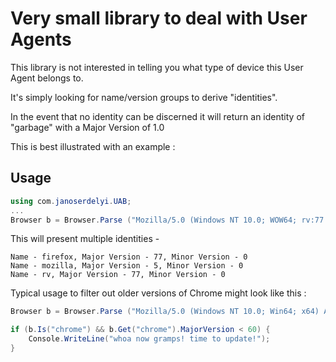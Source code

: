 # Very small library to deal with User Agents

This library is not interested in telling you what type of device this User Agent belongs to.

It's simply looking for name/version groups to derive "identities".

In the event that no identity can be discerned it will return an identity of "garbage" with a Major Version of 1.0

This is best illustrated with an example : 

## Usage

```csharp
using com.janoserdelyi.UAB;
...
Browser b = Browser.Parse ("Mozilla/5.0 (Windows NT 10.0; WOW64; rv:77.0) Gecko/20100101 Firefox/77.0");
```

This will present multiple identities - 
```
Name - firefox, Major Version - 77, Minor Version - 0
Name - mozilla, Major Version - 5, Minor Version - 0
Name - rv, Major Version - 77, Minor Version - 0
```

Typical usage to filter out older versions of Chrome might look like this : 

```csharp
Browser b = Browser.Parse ("Mozilla/5.0 (Windows NT 10.0; Win64; x64) AppleWebKit/537.36 (KHTML, like Gecko) Chrome/70.0.3538.77 Safari/537.36");

if (b.Is("chrome") && b.Get("chrome").MajorVersion < 60) {
	Console.WriteLine("whoa now gramps! time to update!");
}
```

